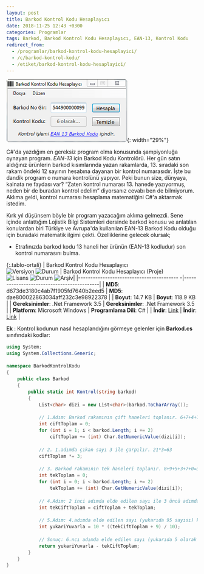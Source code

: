 ```yaml
---
layout: post
title: Barkod Kontrol Kodu Hesaplayıcı
date: 2018-11-25 12:43 +0300
categories: Programlar
tags: Barkod, Barkod Kontrol Kodu Hesaplayıcı, EAN-13, Kontrol Kodu
redirect_from:
  - /programlar/barkod-kontrol-kodu-hesaplayici/
  - /c/barkod-kontrol-kodu/
  - /etiket/barkod-kontrol-kodu-hesaplayici/
---
```

![iban-kontrol](/images/programlar/barkod-kontrol-kodu-hesaplayici.png){: width="29%"}

C#'da yazdığım en gereksiz program olma konusunda şampiyonluğa oynayan program. *EAN-13* için Barkod Kodu Kontrolörü. Her gün satın aldığınız ürünlerin barkod kısımlarında yazan rakamlarda, 13. sıradaki son rakam öndeki 12 sayının hesabına dayanan bir kontrol numarasıdır. İşte bu dandik program o numara kontrolünü yapıyor. Peki bunun size, dünyaya, kainata ne faydası var? “Zaten kontrol numarası 13. hanede yazıyormuş, neden bir de buradan kontrol edelim” diyorsanız cevabı ben de bilmiyorum. Aklıma geldi, kontrol numarası hesaplama matematiğini C#'a aktarmak istedim.

Kırk yıl düşünsem böyle bir program yazacağım aklıma gelmezdi. Sene içinde anlattığım Lojistik Bilgi Sistemleri dersinde barkod konusu ve anlatılan konulardan biri Türkiye ve Avrupa'da kullanılan EAN-13 Barkod Kodu olduğu için buradaki matematik ilgimi çekti. Özelliklerine gelecek olursak;

- Etrafınızda barkod kodu 13 haneli her ürünün (EAN-13 kodludur) son kontrol numarasını bulma.

{:.tablo-ortali}
| Barkod Kontrol Kodu Hesaplayıcı <br>![Versiyon](https://img.shields.io/badge/Versiyon-1.01-blueviolet.svg?style=flat) ![Durum](https://img.shields.io/badge/Durum-Çalışıyor-success.svg?style=flat) | Barkod Kontrol Kodu Hesaplayıcı (Proje)<br>![Lisans](https://img.shields.io/badge/Lisans-MIT-blue.svg?style=flat) ![Durum](https://img.shields.io/badge/Proje-Sonlandırıldı-lightgray.svg?style=flat) ![Arşiv](https://img.shields.io/badge/Arşiv-orange.svg?style=flat)|
|----------------------------------------- -|-------------------------------------------|
| **MD5**: d673de3180c4ab7f1905fd7640b2eed5 | **MD5**: dae800022863034aff232c3e98922378 | 
| **Boyut**: 14.7 KB                       | **Boyut**: 118.9 KB                         |
| **Gereksinimler**: .Net Framework 3.5     | **Gereksinimler**: .Net Framework 3.5     |
| **Platform**: Microsoft Windows           | **Programlama Dili**: C#                  |
| **İndir**: [Link](https://www.dropbox.com/s/93tchxtsr3j2dng/barkod-kontrol-kodu.zip?dl=1)         | **İndir**: [Link](https://www.dropbox.com/s/i7sn079af43czh9/barkod-kontrol-kodu-proje.zip?dl=1)                      |

**Ek** : Kontrol kodunun nasıl hesaplandığını görmeye gelenler için **Barkod.cs** sınıfındaki kodlar:

```csharp
using System;
using System.Collections.Generic;
 
namespace BarkodKontrolKodu
{
    public class Barkod
    {
        public static int Kontrol(string barkod)
        {
            List<char> dizi = new List<char>(barkod.ToCharArray());
 
            // 1.Adım: Barkod rakamının çift haneleri toplanır. 6+7+4+1+0+3=21
            int ciftToplam = 0;
            for (int i = 1; i < barkod.Length; i += 2)
                ciftToplam += (int) Char.GetNumericValue(dizi[i]);
 
            // 2. 1.adımda çıkan sayı 3 ile çarpılır. 21*3=63
            ciftToplam *= 3;
 
            // 3. Barkod rakamının tek haneleri toplanır. 8+9+5+3+7+0=32
            int tekToplam = 0;
            for (int i = 0; i < barkod.Length; i += 2)
                tekToplam += (int) Char.GetNumericValue(dizi[i]);
 
            // 4.Adım: 2 inci adımda elde edilen sayı ile 3 üncü adımda elde edilen sayı toplanır. 63+32=95
            int tekCiftToplam = ciftToplam + tekToplam;
 
            // 5.Adım: 4.adımda elde edilen sayı (yukarıda 95 sayısı) kendisinden büyük 10 u katı olan 100 den çıkartılır.100-95=5
            int yukariYuvarla = 10 * ((tekCiftToplam + 9) / 10);
            
            // Sonuç: 6.ncı adımda elde edilen sayı (yukarıda 5 olarak elde edilmiş) kontrol basamağı (Check Digit) rakamıdır
            return yukariYuvarla - tekCiftToplam;
        }
    }
}
```